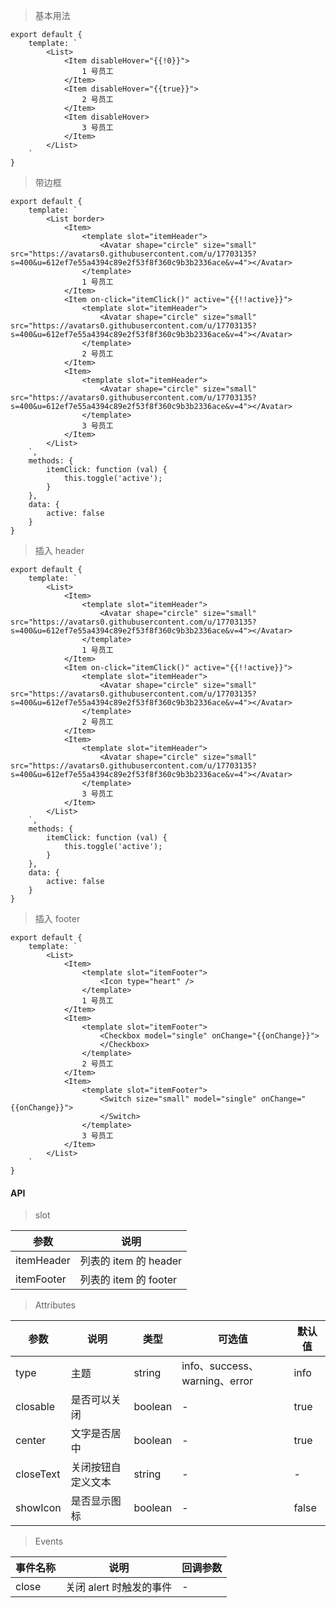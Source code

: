 > 基本用法

    export default {
        template: `
            <List>
                <Item disableHover="{{!0}}">
                    1 号员工
                </Item>
                <Item disableHover="{{true}}">
                    2 号员工
                </Item>
                <Item disableHover>
                    3 号员工
                </Item>
            </List>
        `
    }

> 带边框

    export default {
        template: `
            <List border>
                <Item>
                    <template slot="itemHeader">
                        <Avatar shape="circle" size="small" src="https://avatars0.githubusercontent.com/u/17703135?s=400&u=612ef7e55a4394c89e2f53f8f360c9b3b2336ace&v=4"></Avatar>
                    </template>
                    1 号员工
                </Item>
                <Item on-click="itemClick()" active="{{!!active}}">
                    <template slot="itemHeader">
                        <Avatar shape="circle" size="small" src="https://avatars0.githubusercontent.com/u/17703135?s=400&u=612ef7e55a4394c89e2f53f8f360c9b3b2336ace&v=4"></Avatar>
                    </template>
                    2 号员工
                </Item>
                <Item>
                    <template slot="itemHeader">
                        <Avatar shape="circle" size="small" src="https://avatars0.githubusercontent.com/u/17703135?s=400&u=612ef7e55a4394c89e2f53f8f360c9b3b2336ace&v=4"></Avatar>
                    </template>
                    3 号员工
                </Item>
            </List>
        `,
        methods: {
            itemClick: function (val) {
                this.toggle('active');
            }
        },
        data: {
            active: false
        }
    }

> 插入 header

    export default {
        template: `
            <List>
                <Item>
                    <template slot="itemHeader">
                        <Avatar shape="circle" size="small" src="https://avatars0.githubusercontent.com/u/17703135?s=400&u=612ef7e55a4394c89e2f53f8f360c9b3b2336ace&v=4"></Avatar>
                    </template>
                    1 号员工
                </Item>
                <Item on-click="itemClick()" active="{{!!active}}">
                    <template slot="itemHeader">
                        <Avatar shape="circle" size="small" src="https://avatars0.githubusercontent.com/u/17703135?s=400&u=612ef7e55a4394c89e2f53f8f360c9b3b2336ace&v=4"></Avatar>
                    </template>
                    2 号员工
                </Item>
                <Item>
                    <template slot="itemHeader">
                        <Avatar shape="circle" size="small" src="https://avatars0.githubusercontent.com/u/17703135?s=400&u=612ef7e55a4394c89e2f53f8f360c9b3b2336ace&v=4"></Avatar>
                    </template>
                    3 号员工
                </Item>
            </List>
        `,
        methods: {
            itemClick: function (val) {
                this.toggle('active');
            }
        },
        data: {
            active: false
        }
    }

> 插入 footer

    export default {
        template: `
            <List>
                <Item>
                    <template slot="itemFooter">
                        <Icon type="heart" />
                    </template>
                    1 号员工
                </Item>
                <Item>
                    <template slot="itemFooter">
                        <Checkbox model="single" onChange="{{onChange}}">
                        </Checkbox>
                    </template>
                    2 号员工
                </Item>
                <Item>
                    <template slot="itemFooter">
                        <Switch size="small" model="single" onChange="{{onChange}}">
                        </Switch>
                    </template>
                    3 号员工
                </Item>
            </List>
        `
    }

#### API

> slot

参数 | 说明
---|---
itemHeader | 列表的 item 的 header
itemFooter | 列表的 item 的 footer

> Attributes

参数 | 说明 | 类型 | 可选值 | 默认值
---|---|---|---|---
type | 主题 | string | info、success、warning、error | info
closable | 是否可以关闭 | boolean | - | true
center | 文字是否居中 | boolean | - | true
closeText | 关闭按钮自定义文本 | string | - | -
showIcon | 是否显示图标 | boolean | - | false

> Events

事件名称 | 说明 | 回调参数
---|---|---
close | 关闭 alert 时触发的事件 | -